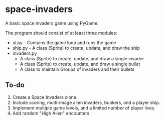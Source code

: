 space-invaders
==============

A basic space invaders game using PyGame.

The program should consist of at least three modules:

* si.py             - Contains the game loop and runs the game
* ship.py           - A class (Sprite) to create, update, and draw the ship
* invaders.py
  - A class (Sprite) to create, update, and draw a single invader
  - A class (Sprite) to create, update, and draw a single bullet
  - A class to maintain Groups of invaders and their bullets

To-do
-----

1. Create a Space Invaders clone.
2. Include scoring, multi-image alien invaders, bunkers, and a player ship.
3. Implement multiple game levels, and a limited number of player lives.
4. Add random "High Alien" encounters.
